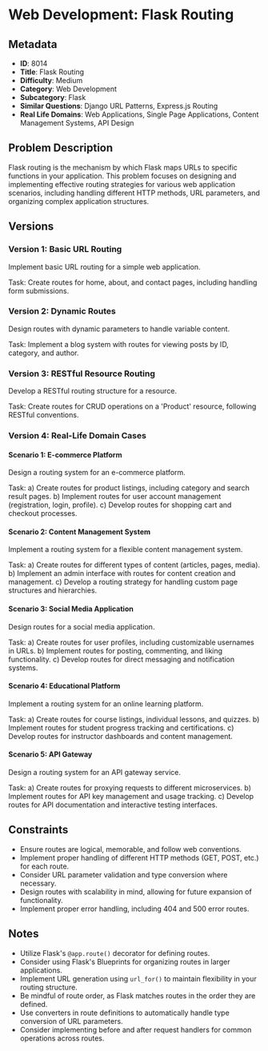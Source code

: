 # Web Development: Flask Routing

## Metadata

- **ID**: 8014
- **Title**: Flask Routing
- **Difficulty**: Medium
- **Category**: Web Development
- **Subcategory**: Flask
- **Similar Questions**: Django URL Patterns, Express.js Routing
- **Real Life Domains**: Web Applications, Single Page Applications, Content Management Systems, API Design

## Problem Description

Flask routing is the mechanism by which Flask maps URLs to specific functions in your application. This problem focuses on designing and implementing effective routing strategies for various web application scenarios, including handling different HTTP methods, URL parameters, and organizing complex application structures.

## Versions

### Version 1: Basic URL Routing

Implement basic URL routing for a simple web application.

Task: Create routes for home, about, and contact pages, including handling form submissions.

### Version 2: Dynamic Routes

Design routes with dynamic parameters to handle variable content.

Task: Implement a blog system with routes for viewing posts by ID, category, and author.

### Version 3: RESTful Resource Routing

Develop a RESTful routing structure for a resource.

Task: Create routes for CRUD operations on a 'Product' resource, following RESTful conventions.

### Version 4: Real-Life Domain Cases

#### Scenario 1: E-commerce Platform
Design a routing system for an e-commerce platform.

Task:
a) Create routes for product listings, including category and search result pages.
b) Implement routes for user account management (registration, login, profile).
c) Develop routes for shopping cart and checkout processes.

#### Scenario 2: Content Management System
Implement a routing system for a flexible content management system.

Task:
a) Create routes for different types of content (articles, pages, media).
b) Implement an admin interface with routes for content creation and management.
c) Develop a routing strategy for handling custom page structures and hierarchies.

#### Scenario 3: Social Media Application
Design routes for a social media application.

Task:
a) Create routes for user profiles, including customizable usernames in URLs.
b) Implement routes for posting, commenting, and liking functionality.
c) Develop routes for direct messaging and notification systems.

#### Scenario 4: Educational Platform
Implement a routing system for an online learning platform.

Task:
a) Create routes for course listings, individual lessons, and quizzes.
b) Implement routes for student progress tracking and certifications.
c) Develop routes for instructor dashboards and content management.

#### Scenario 5: API Gateway
Design a routing system for an API gateway service.

Task:
a) Create routes for proxying requests to different microservices.
b) Implement routes for API key management and usage tracking.
c) Develop routes for API documentation and interactive testing interfaces.

## Constraints

- Ensure routes are logical, memorable, and follow web conventions.
- Implement proper handling of different HTTP methods (GET, POST, etc.) for each route.
- Consider URL parameter validation and type conversion where necessary.
- Design routes with scalability in mind, allowing for future expansion of functionality.
- Implement proper error handling, including 404 and 500 error routes.

## Notes

- Utilize Flask's `@app.route()` decorator for defining routes.
- Consider using Flask's Blueprints for organizing routes in larger applications.
- Implement URL generation using `url_for()` to maintain flexibility in your routing structure.
- Be mindful of route order, as Flask matches routes in the order they are defined.
- Use converters in route definitions to automatically handle type conversion of URL parameters.
- Consider implementing before and after request handlers for common operations across routes.